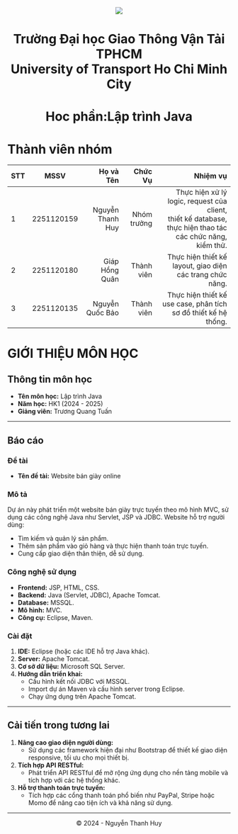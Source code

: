 <!-- Banner -->
<p align="center">
  <a href="https://ut.edu.vn/" title="Trường Đại học Giao Thông Vận Tải TPHCM" style="border: none;">
    <img src="https://i.imgur.com/2HHOsgr.png" alt=" ">
  </a>
</p>
<h1 align="center"><b> Trường Đại học Giao Thông Vận Tải TPHCM <br>  University of Transport Ho Chi Minh City</b></h1>
<h1 align="center"><b> Hoc phần:Lập trình Java</b></h1>

# Thành viên nhóm
| STT    | MSSV          | Họ và Tên              |Chức Vụ    | Nhiệm vụ                                                |
| ------ |:-------------:| ----------------------:|----------:|--------------------------------------------------------:|
| 1      |  2251120159   | Nguyễn Thanh Huy       |Nhóm trưởng|Thực hiện xử lý logic, request của client,<br> thiết kế database, thực hiện thao tác các chức năng, kiểm thử.|
| 2      |  2251120180   | Giáp Hồng Quân         |Thành viên |Thực hiện thiết kế layout, giao diện các trang chức năng. |                                                        
| 3      |  2251120135   | Nguyễn Quốc Bảo        |Thành viên |Thực hiện thiết kế use case, phân tích sơ đồ thiết kế hệ thống. |                                                        
 

# GIỚI THIỆU MÔN HỌC

## Thông tin môn học
- **Tên môn học:** Lập trình Java
- **Năm học:** HK1 (2024 - 2025)
- **Giảng viên:** Trương Quang Tuấn

---

## Báo cáo

### Đề tài
- **Tên đề tài:** Website bán giày online

### Mô tả
Dự án này phát triển một website bán giày trực tuyến theo mô hình MVC, sử dụng các công nghệ Java như Servlet, JSP và JDBC. Website hỗ trợ người dùng:
- Tìm kiếm và quản lý sản phẩm.
- Thêm sản phẩm vào giỏ hàng và thực hiện thanh toán trực tuyến.
- Cung cấp giao diện thân thiện, dễ sử dụng.

### Công nghệ sử dụng
- **Frontend:** JSP, HTML, CSS.
- **Backend:** Java (Servlet, JDBC), Apache Tomcat.
- **Database:** MSSQL.
- **Mô hình:** MVC.
- **Công cụ:** Eclipse, Maven.

### Cài đặt
1. **IDE:** Eclipse (hoặc các IDE hỗ trợ Java khác).
2. **Server:** Apache Tomcat.
3. **Cơ sở dữ liệu:** Microsoft SQL Server.
4. **Hướng dẫn triển khai:**
   - Cấu hình kết nối JDBC với MSSQL.
   - Import dự án Maven và cấu hình server trong Eclipse.
   - Chạy ứng dụng trên Apache Tomcat.

---

## Cải tiến trong tương lai
1. **Nâng cao giao diện người dùng:**
   - Sử dụng các framework hiện đại như Bootstrap để thiết kế giao diện responsive, tối ưu cho mọi thiết bị.
2. **Tích hợp API RESTful:**
   - Phát triển API RESTful để mở rộng ứng dụng cho nền tảng mobile và tích hợp với các hệ thống khác.
3. **Hỗ trợ thanh toán trực tuyến:**
   - Tích hợp các cổng thanh toán phổ biến như PayPal, Stripe hoặc Momo để nâng cao tiện ích và khả năng sử dụng.

---

<p align="center">© 2024 - Nguyễn Thanh Huy</p>

